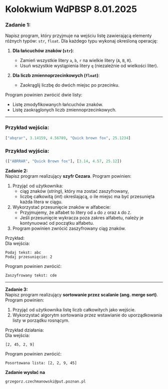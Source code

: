 # Kolokwium WdPBSP 8.01.2025

### Zadanie 1:
Napisz program, który przyjmuje na wejściu listę zawierającą elementy różnych typów: `str`, `float`. Dla każdego typu wykonaj określoną operację:  

1. **Dla łańcuchów znaków (`str`)**:
   - Zamień wszystkie litery `a`, `b`, `r` na wielkie litery (`A`, `B`, `R`).
   - Usuń wszystkie wystąpienia litery `q` (niezależnie od wielkości liter).  

2. **Dla liczb zmiennoprzecinkowych (`float`)**:
   - Zaokrąglij liczbę do dwóch miejsc po przecinku.  

Program powinien zwrócić dwie listy:
- Listę zmodyfikowanych łańcuchów znaków.  
- Listę zaokrąglonych liczb zmiennoprzecinkowych.

---

### Przykład wejścia:  
```python
["abqrar", 3.14159, 4.56789, "Quick brown fox", 25.1234]
```

### Przykład wyjścia:  
```python
(["ABRRAR", "Quick Brown fox"], [3.14, 4.57, 25.12])
```

**Zadanie 2:**  
Napisz program realizujący **szyfr Cezara**. Program powinien:  
1. Przyjąć od użytkownika:  
   - ciąg znaków (*string*), który ma zostać zaszyfrowany,  
   - liczbę całkowitą (*int*) określającą, o ile miejsc ma być przesunięta każda litera w ciągu.  
2. Wykorzystać przesunięcie znaków w alfabecie:  
   - Przyjmujemy, że alfabet to litery od `a` do `z` oraz `A` do `Z`.  
   - Jeśli przesunięcie wykracza poza zakres alfabetu, należy je kontynuować od początku alfabetu.  
3. Program powinien zwrócić zaszyfrowany ciąg znaków.  

Przykład:  
Dla wejścia:  
```
Podaj tekst: abc  
Podaj przesunięcie: 2  
```  
Program powinien zwrócić:  
```
Zaszyfrowany tekst: cde  
```  

---

**Zadanie 3:**  
Napisz program realizujący **sortowanie przez scalanie (ang. merge sort)**. Program powinien:  
1. Przyjąć od użytkownika listę liczb całkowitych jako wejście.  
2. Wykorzystać algorytm sortowania przez wstawianie do uporządkowania listy w porządku rosnącym.  

Przykład działania:  
Dla wejścia:  
```
[2, 45, 2, 9]  
```  
Program powinien zwrócić:  
```
Posortowana lista: [2, 2, 9, 45]  
```  

**Zadanie wysłać na**
```
grzegorz.czechmanowski@put.poznan.pl
```